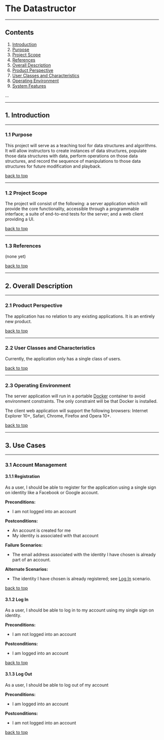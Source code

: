 # The Datastructor

***

## Contents

1. [Introduction](#1-introduction)
  1. [Purpose](#11-purpose)
  2. [Project Scope](#12-project-scope)
  3. [References](#13-references)
2. [Overall Description](#2-overall-description)
  1. [Product Perspective](#21-product-perspective)
  2. [User Classes and Characteristics](#22-user-classes-and-characteristics)
  3. [Operating Environment](#23-operating-environment)
3. [System Features](#3-system-features)

...

***

## 1. Introduction

***

### 1.1 Purpose

This project will serve as a teaching tool for data structures and algorithms.  It will allow instructors to create instances of data structures, populate those data structures with data, perform operations on those data structures, and record the sequence of manipulations to those data structures for future modification and playback.

[back to top](#contents)

*** 

### 1.2 Project Scope

The project will consist of the following: a server application which will provide the core functionality, accessible through a programmable interface; a suite of end-to-end tests for the server; and a web client providing a UI. 

[back to top](#contents)

***

### 1.3 References

(none yet)

[back to top](#contents)

***

## 2. Overall Description

***

### 2.1 Product Perspective

The application has no relation to any existing applications.  It is an entirely new product.

[back to top](#contents)

*** 

### 2.2 User Classes and Characteristics

Currently, the application only has a single class of users.

[back to top](#contents)

***

### 2.3 Operating Environment

The server application will run in a portable [Docker](https://www.docker.com/) container to avoid environment constraints.  The only constraint will be that Docker is installed.

The client web application will support the following browsers: Internet Explorer 10+, Safari, Chrome, Firefox and Opera 10+.

[back to top](#contents)

***

## 3. Use Cases

***

### 3.1 Account Management

#### 3.1.1 Registration

As a user, I should be able to register for the application using a single sign on identity like a Facebook or Google account.

__Preconditions:__

- I am not logged into an account

__Postconditions:__

- An account is created for me
- My identity is associated with that account

__Failure Scenarios:__

- The email address associated with the identity I have chosen is already part of an account.

__Alternate Scenarios:__

- The identity I have chosen is already registered; see [Log In](#312-log-in) scenario.

[back to top](#contents)

#### 3.1.2 Log In

As a user, I should be able to log in to my account using my single sign on identity.

__Preconditions:__

- I am not logged into an account

__Postconditions:__

- I am logged into an account

[back to top](#contents)

#### 3.1.3 Log Out

As a user, I should be able to log out of my account 

__Preconditions:__

- I am logged into an account

__Postconditions:__

- I am not logged into an account

[back to top](#contents)

